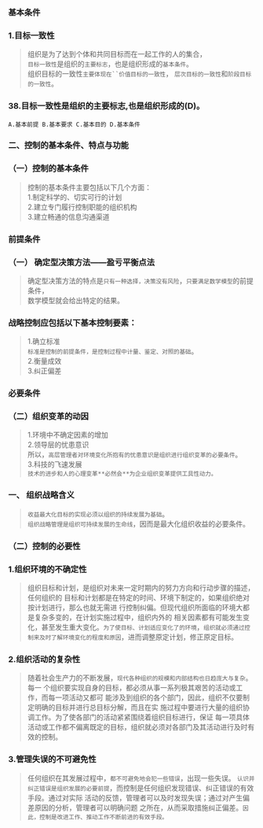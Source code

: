 ### 基本条件
### 1.目标一致性
>   组织是为了达到个体和共同目标而在一起工作的人的集合，        
`目标一致性`是组织的`主要标志`，也是组织形成的`基本条件`。        
组织目标的一致性`主要体现在``价值目标的一致性`， `层次目标的一致性`和`阶段目标的一致性`。

### 38.目标一致性是组织的主要标志,也是组织形成的(D)。
    A.基本前提 B.基本要求 C.基本目的 D.基本条件

### 二、控制的基本条件、特点与功能
### （一）控制的基本条件
>   控制的基本条件主要包括以下几个方面：          
    1.制定科学的、切实可行的计划          
    2.建立专门履行控制职能的组织机构          
    3.建立畅通的信息沟通渠道          

### 前提条件
### （一） 确定型决策方法——盈亏平衡点法
>   确定型决策方法的特点是`只有一种选择，决策没有风险`，`只要满足数学模型`的前提条件，      
数学模型就会给出特定的结果。

### 战略控制应包括以下基本控制要素：
>   1.确立标准         
        `标准是控制的前提条件，是控制过程中计量、鉴定、对照的基础`。         
    2.衡量成效         
    3.纠正偏差         

### 必要条件
### （二）组织变革的动因
>   1.环境中不确定因素的增加        
    2.领导层的忧患意识        
        所以，`高层管理者对环境变化所抱有的忧患意识是组织进行组织变革的必要条件`。                 
    3.科技的飞速发展        
    `技术的进步和人的心理变革**必然会**为企业组织变革提供工具性动力。`            

### 一、 组织战略含义
>   `收益最大化目标的实现必须以组织的持续发展为基础`。     
`组织战略管理是组织可持续发展的生命线`，因而是最大化组织收益的必要条件。            

### （二）控制的必要性
### 1.组织环境的不确定性
>   组织目标和计划，是组织对未来一定时期内的努力方向和行动步骤的描述，任何组织的
目标和计划都是在特定的时间、环境下制定的，如果组织绝对按计划进行，那么也就无需进
行控制纠偏。但现代组织所面临的环境大都是复杂多变的，在计划实施过程中，组织内外的
相关因素都有可能发生变化，甚至发生重大变化。`为了使目标、计划适应变化了的环境`，`组织就必须通过控制来及时了解环境变化的程度和原因`，进而调整原定计划，修正原定目标。

### 2.组织活动的复杂性
>   随着社会生产力的不断发展，`现代各种组织的规模和内部结构也日趋庞大与复杂`。每一
个组织要实现自身的目标，都必须从事一系列极其艰苦的活动或工作，而每一项活动又都可
能涉及到组织的各个部门，因此，组织不仅要制定明确的目标并进行总目标分解，而且在实
施过程中要进行大量的组织协调工作。为了使各部门的活动紧紧围绕着组织目标进行，保证
每一项具体活动或工作都不偏离既定的目标，组织就必须对各部门及其活动进行及时有效的控制。

### 3.管理失误的不可避免性
>   任何组织在其发展过程中，`都不可避免地会犯一些错误`，出现一些失误。
`认识并纠正错误是组织发展的必要前提`，而控制是任何组织发现错误、纠正错误的有效手段。通过对实际
活动的反馈，管理者可以及时发现失误；通过对产生偏差原因的分析，管理者可以明确问题
之所在，从而采取措施纠正偏差。`因此，控制是改进工作、推动工作不断前进的有效手段。`
